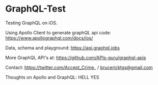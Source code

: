 # GraphQL-Test
Testing GraphQL on iOS.

Using Apollo Client to generate graphQL api code:
https://www.apollographql.com/docs/ios/

Data, schema and playground:
https://api.graphql.jobs

More GraphQL API's at: 
https://github.com/APIs-guru/graphql-apis

Contact:
https://twitter.com/Accept_Crime_ / brucericktgs@gmail.com 

Thoughts on Apollo and GraphQL: HELL YES
